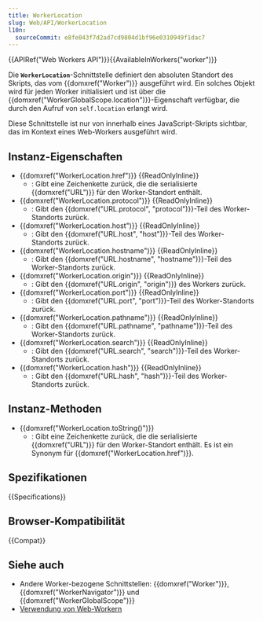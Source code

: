 ```yaml
---
title: WorkerLocation
slug: Web/API/WorkerLocation
l10n:
  sourceCommit: e8fe043f7d2ad7cd9804d1bf96e0310949f1dac7
---
```


{{APIRef("Web Workers API")}}{{AvailableInWorkers("worker")}}

Die **`WorkerLocation`**-Schnittstelle definiert den absoluten Standort des Skripts, das vom {{domxref("Worker")}} ausgeführt wird. Ein solches Objekt wird für jeden Worker initialisiert und ist über die {{domxref("WorkerGlobalScope.location")}}-Eigenschaft verfügbar, die durch den Aufruf von `self.location` erlangt wird.

Diese Schnittstelle ist nur von innerhalb eines JavaScript-Skripts sichtbar, das im Kontext eines Web-Workers ausgeführt wird.

## Instanz-Eigenschaften

- {{domxref("WorkerLocation.href")}} {{ReadOnlyInline}}
  - : Gibt eine Zeichenkette zurück, die die serialisierte {{domxref("URL")}} für den Worker-Standort enthält.
- {{domxref("WorkerLocation.protocol")}} {{ReadOnlyInline}}
  - : Gibt den {{domxref("URL.protocol", "protocol")}}-Teil des Worker-Standorts zurück.
- {{domxref("WorkerLocation.host")}} {{ReadOnlyInline}}
  - : Gibt den {{domxref("URL.host", "host")}}-Teil des Worker-Standorts zurück.
- {{domxref("WorkerLocation.hostname")}} {{ReadOnlyInline}}
  - : Gibt den {{domxref("URL.hostname", "hostname")}}-Teil des Worker-Standorts zurück.
- {{domxref("WorkerLocation.origin")}} {{ReadOnlyInline}}
  - : Gibt den {{domxref("URL.origin", "origin")}} des Workers zurück.
- {{domxref("WorkerLocation.port")}} {{ReadOnlyInline}}
  - : Gibt den {{domxref("URL.port", "port")}}-Teil des Worker-Standorts zurück.
- {{domxref("WorkerLocation.pathname")}} {{ReadOnlyInline}}
  - : Gibt den {{domxref("URL.pathname", "pathname")}}-Teil des Worker-Standorts zurück.
- {{domxref("WorkerLocation.search")}} {{ReadOnlyInline}}
  - : Gibt den {{domxref("URL.search", "search")}}-Teil des Worker-Standorts zurück.
- {{domxref("WorkerLocation.hash")}} {{ReadOnlyInline}}
  - : Gibt den {{domxref("URL.hash", "hash")}}-Teil des Worker-Standorts zurück.

## Instanz-Methoden

- {{domxref("WorkerLocation.toString()")}}
  - : Gibt eine Zeichenkette zurück, die die serialisierte {{domxref("URL")}} für den Worker-Standort enthält. Es ist ein Synonym für {{domxref("WorkerLocation.href")}}.

## Spezifikationen

{{Specifications}}

## Browser-Kompatibilität

{{Compat}}

## Siehe auch

- Andere Worker-bezogene Schnittstellen: {{domxref("Worker")}}, {{domxref("WorkerNavigator")}} und {{domxref("WorkerGlobalScope")}}
- [Verwendung von Web-Workern](/de/docs/Web/API/Web_Workers_API/Using_web_workers)

